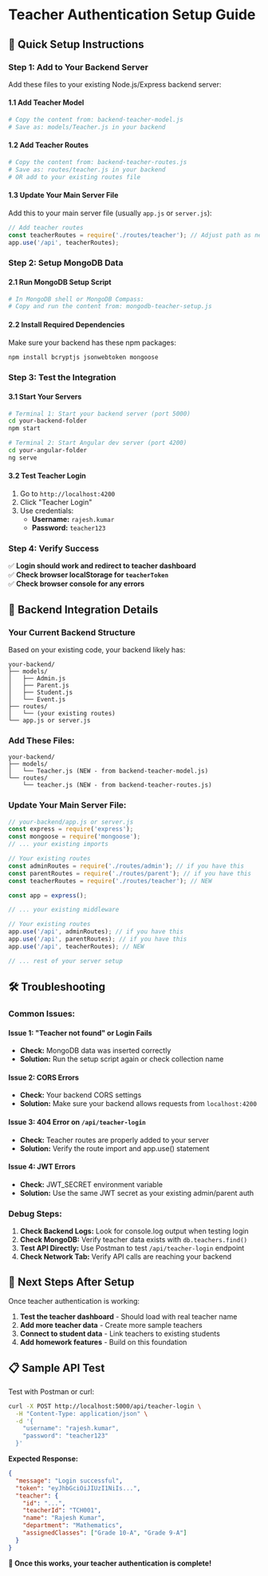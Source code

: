# Teacher Authentication Setup Guide

## 🚀 Quick Setup Instructions

### **Step 1: Add to Your Backend Server**

Add these files to your existing Node.js/Express backend server:

#### **1.1 Add Teacher Model**
```bash
# Copy the content from: backend-teacher-model.js
# Save as: models/Teacher.js in your backend
```

#### **1.2 Add Teacher Routes**
```bash
# Copy the content from: backend-teacher-routes.js
# Save as: routes/teacher.js in your backend
# OR add to your existing routes file
```

#### **1.3 Update Your Main Server File**
Add this to your main server file (usually `app.js` or `server.js`):

```javascript
// Add teacher routes
const teacherRoutes = require('./routes/teacher'); // Adjust path as needed
app.use('/api', teacherRoutes);
```

### **Step 2: Setup MongoDB Data**

#### **2.1 Run MongoDB Setup Script**
```bash
# In MongoDB shell or MongoDB Compass:
# Copy and run the content from: mongodb-teacher-setup.js
```

#### **2.2 Install Required Dependencies**
Make sure your backend has these npm packages:
```bash
npm install bcryptjs jsonwebtoken mongoose
```

### **Step 3: Test the Integration**

#### **3.1 Start Your Servers**
```bash
# Terminal 1: Start your backend server (port 5000)
cd your-backend-folder
npm start

# Terminal 2: Start Angular dev server (port 4200)
cd your-angular-folder
ng serve
```

#### **3.2 Test Teacher Login**
1. Go to `http://localhost:4200`
2. Click "Teacher Login"
3. Use credentials:
   - **Username:** `rajesh.kumar`
   - **Password:** `teacher123`

### **Step 4: Verify Success**

✅ **Login should work and redirect to teacher dashboard**  
✅ **Check browser localStorage for `teacherToken`**  
✅ **Check browser console for any errors**  

## 🔧 Backend Integration Details

### **Your Current Backend Structure**
Based on your existing code, your backend likely has:
```
your-backend/
├── models/
│   ├── Admin.js
│   ├── Parent.js
│   ├── Student.js
│   └── Event.js
├── routes/
│   └── (your existing routes)
└── app.js or server.js
```

### **Add These Files:**
```
your-backend/
├── models/
│   └── Teacher.js (NEW - from backend-teacher-model.js)
└── routes/
    └── teacher.js (NEW - from backend-teacher-routes.js)
```

### **Update Your Main Server File:**
```javascript
// your-backend/app.js or server.js
const express = require('express');
const mongoose = require('mongoose');
// ... your existing imports

// Your existing routes
const adminRoutes = require('./routes/admin'); // if you have this
const parentRoutes = require('./routes/parent'); // if you have this
const teacherRoutes = require('./routes/teacher'); // NEW

const app = express();

// ... your existing middleware

// Your existing routes
app.use('/api', adminRoutes); // if you have this
app.use('/api', parentRoutes); // if you have this
app.use('/api', teacherRoutes); // NEW

// ... rest of your server setup
```

## 🛠️ Troubleshooting

### **Common Issues:**

#### **Issue 1: "Teacher not found" or Login Fails**
- **Check:** MongoDB data was inserted correctly
- **Solution:** Run the setup script again or check collection name

#### **Issue 2: CORS Errors**
- **Check:** Your backend CORS settings
- **Solution:** Make sure your backend allows requests from `localhost:4200`

#### **Issue 3: 404 Error on `/api/teacher-login`**
- **Check:** Teacher routes are properly added to your server
- **Solution:** Verify the route import and app.use() statement

#### **Issue 4: JWT Errors**
- **Check:** JWT_SECRET environment variable
- **Solution:** Use the same JWT secret as your existing admin/parent auth

### **Debug Steps:**
1. **Check Backend Logs:** Look for console.log output when testing login
2. **Check MongoDB:** Verify teacher data exists with `db.teachers.find()`
3. **Test API Directly:** Use Postman to test `/api/teacher-login` endpoint
4. **Check Network Tab:** Verify API calls are reaching your backend

## 🎯 Next Steps After Setup

Once teacher authentication is working:

1. **Test the teacher dashboard** - Should load with real teacher name
2. **Add more teacher data** - Create more sample teachers
3. **Connect to student data** - Link teachers to existing students
4. **Add homework features** - Build on this foundation

## 📋 Sample API Test

Test with Postman or curl:

```bash
curl -X POST http://localhost:5000/api/teacher-login \
  -H "Content-Type: application/json" \
  -d '{
    "username": "rajesh.kumar",
    "password": "teacher123"
  }'
```

**Expected Response:**
```json
{
  "message": "Login successful",
  "token": "eyJhbGciOiJIUzI1NiIs...",
  "teacher": {
    "id": "...",
    "teacherId": "TCH001",
    "name": "Rajesh Kumar",
    "department": "Mathematics",
    "assignedClasses": ["Grade 10-A", "Grade 9-A"]
  }
}
```

**🎉 Once this works, your teacher authentication is complete!**